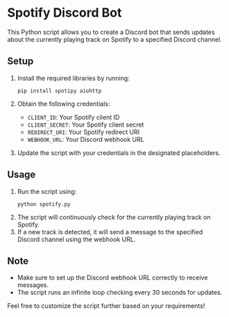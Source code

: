 # Spotify Discord Bot

This Python script allows you to create a Discord bot that sends updates about the currently playing track on Spotify to a specified Discord channel.

## Setup
1. Install the required libraries by running:
   ```
   pip install spotipy aiohttp
   ```
2. Obtain the following credentials:
   - `CLIENT_ID`: Your Spotify client ID
   - `CLIENT_SECRET`: Your Spotify client secret
   - `REDIRECT_URI`: Your Spotify redirect URI
   - `WEBHOOK_URL`: Your Discord webhook URL

3. Update the script with your credentials in the designated placeholders.

## Usage
1. Run the script using:
   ```
   python spotify.py
   ```
2. The script will continuously check for the currently playing track on Spotify.
3. If a new track is detected, it will send a message to the specified Discord channel using the webhook URL.

## Note
- Make sure to set up the Discord webhook URL correctly to receive messages.
- The script runs an infinite loop checking every 30 seconds for updates.

Feel free to customize the script further based on your requirements!

